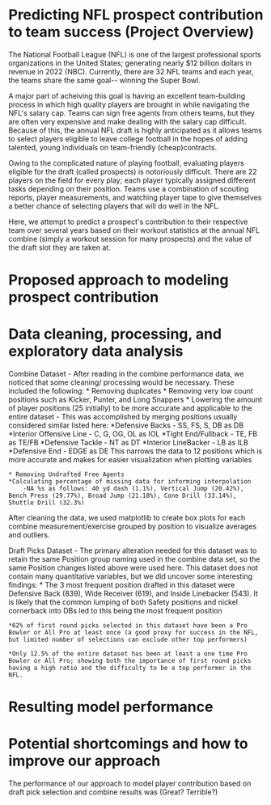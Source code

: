 # Predicting NFL prospect contribution to team success (Project Overview)
The National Football League (NFL) is one of the largest professional sports organizations in the United States; generating nearly $12 billion dollars in revenue in 2022 (NBC). Currently, there are 32 NFL teams and each year, the teams share the same goal-- winning the Super Bowl. 

A major part of acheiving this goal is having an excellent team-building process in which high quality players are brought in while navigating the NFL's salary cap. Teams can sign free agents from others teams, but they are often very expensive and make dealing with the salary cap difficult. Because of this, the annual NFL draft is highly anticipated as it allows  teams to select players eligible to leave college football in the hopes of adding talented, young individuals on team-friendly (cheap)contracts.

Owing to the complicated nature of playing football, evaluating players eligible for the draft (called prospects) is notoriously difficult. There are 22 players on the field for every play; each player typically assigned different tasks depending on their position. Teams use a combination of scouting reports, player measurements, and watching player tape to give themselves a better chance of selecting players that will do well in the NFL. 

Here, we attempt to predict a prospect's contribution to their respective team over several years based on their workout statistics at the annual NFL combine (simply a workout session for many prospects) and the value of the draft slot they are taken at.

 

# Proposed approach to modeling prospect contribution


# Data cleaning, processing, and exploratory data analysis
Combine Dataset - After reading in the combine performance data, we noticed that some cleaning/ processing would be necessary. These included the following: 
    * Removing duplicates
    * Removing very low count positions such as Kicker, Punter, and Long Snappers
    * Lowering the amount of player positions (25 initially) to be more accurate and applicable to the entire dataset
        - This was accomplished by merging positions usually considered similar listed here:
            *Defensive Backs - SS, FS, S, DB as DB
            *Interior Offensive Line - C, G, OG, OL as IOL
            *Tight End/Fullback - TE, FB as TE/FB
            *Defensive Tackle - NT as DT
            *Interior LineBacker - LB as ILB
            *Defensive End - EDGE as DE
    This narrows the data to 12 positions which is more accurate and makes for easier visualization when plotting variables

    * Removing Undrafted Free Agents
    *Calculating percentage of missing data for informing interpolation
        -NA %s as follows: 40 yd dash (1.1%), Vertical Jump (20.42%), Bench Press (29.77%), Broad Jump (21.18%), Cone Drill (33.14%), Shuttle Drill (32.3%)

After cleaning the data, we used matplotlib to create box plots for each combine measurement/exercise grouped by position to visualize averages and outliers.

Draft Picks Dataset - The primary alteration needed for this dataset was to retain the same Position group naming used in the combine data set, so the same Position changes listed above were used here. This dataset does not contain many quantitative variables, but we did uncover some interesting findings:
    * The 3 most frequent position drafted in this dataset were Defensive Back (839), Wide Receiver (619), and Inside Linebacker (543). It is likely that the common lumping of both Safety positions and nickel cornerback into DBs led to this being the most frequent position

    *62% of first round picks selected in this dataset have been a Pro Bowler or All Pro at least once (a good proxy for success in the NFL, but limited number of selections can exclude other top performers)

    *Only 12.5% of the entire dataset has been at least a one time Pro Bowler or All Pro; showing both the importance of first round picks having a high ratio and the difficulty to be a top performer in the NFL.







# Resulting model performance


# Potential shortcomings and how to improve our approach
The performance of our approach to model player contribution based on draft pick selection and combine results was (Great? Terrible?)